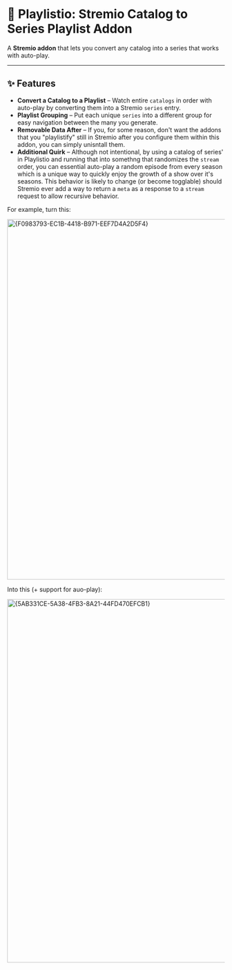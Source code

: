 # 🔀 Playlistio: Stremio Catalog to Series Playlist Addon

A **Stremio addon** that lets you convert any catalog into a series that works with auto-play.

---

## ✨ Features
- **Convert a Catalog to a Playlist** – Watch entire `catalogs` in order with auto-play by converting them into a Stremio `series` entry.
- **Playlist Grouping** – Put each unique `series` into a different group for easy navigation between the many you generate.
- **Removable Data After** – If you, for some reason, don't want the addons that you "playlistify" still in Stremio after you configure them within this addon, you can simply unisntall them.
- **Additional Quirk** – Although not intentional, by using a catalog of series' in Playlistio and running that into somethng that randomizes the `stream` order, you can essential auto-play a random episode from every season which is a unique way to quickly enjoy the growth of a show over it's seasons. This behavior is likely to change (or become togglable) should Stremio ever add a way to return a `meta` as a response to a `stream` request to allow recursive behavior.

For example, turn this:

<img width="1218" height="833" alt="{F0983793-EC1B-4418-B971-EEF7D4A2D5F4}" src="https://github.com/user-attachments/assets/54d32455-45c1-4cfe-8b86-7bd65de84b66" />

Into this (+ support for auo-play):

<img width="526" height="840" alt="{5AB331CE-5A38-4FB3-8A21-44FD470EFCB1}" src="https://github.com/user-attachments/assets/b236b50f-e75f-410c-a4e9-70ccf386298f" />

